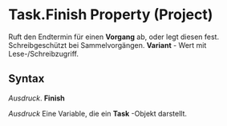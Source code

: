 
# Task.Finish Property (Project)

Ruft den Endtermin für einen  **Vorgang** ab, oder legt diesen fest. Schreibgeschützt bei Sammelvorgängen. **Variant** - Wert mit Lese-/Schreibzugriff.


## Syntax

 _Ausdruck_. **Finish**

 _Ausdruck_ Eine Variable, die ein **Task** -Objekt darstellt.

